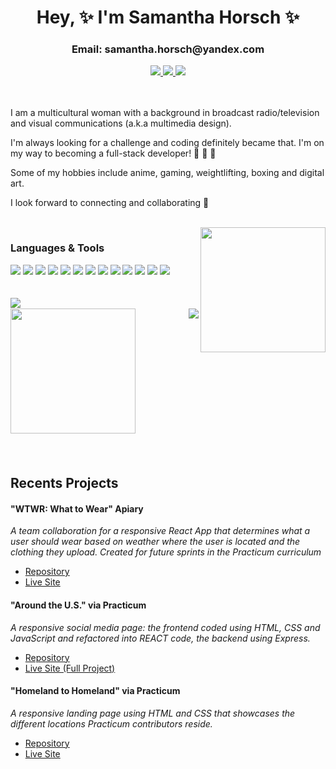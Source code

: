 <div id="header" align="center"> 
  <h1> Hey, ✨ I'm Samantha Horsch ✨ </> <br/>
  <h3>Email: samantha.horsch@yandex.com</h3>
  <a href="https://www.linkedin.com/in/samantha-horsch">
    <img src="https://img.shields.io/badge/LinkedIn-0077B5?style=for-the-badge&logo=linkedin&logoColor=white">
</a>
  <a href="https://codepen.io/samm96/pens/showcase">
    <img src="https://img.shields.io/badge/Codepen-000000?style=for-the-badge&logo=codepen&logoColor=white" />
 </a>
 <a href="https://www.codewars.com/users/Samm96">
    <img src="https://img.shields.io/badge/Codewars-B1361E?style=for-the-badge&logo=Codewars&logoColor=white" />
  </a>
</div>
 
 <br />
 <br />


I am a multicultural woman with a background in broadcast radio/television and visual communications (a.k.a multimedia design).

I'm always looking for a challenge and coding definitely became that. I'm on my way to becoming a full-stack developer! 👏 👏 👏
  
Some of my hobbies include anime, gaming, weightlifting, boxing and digital art.

I look forward to connecting and collaborating 🤗

  <br />
  
<img width="200" align="right" src="https://media.giphy.com/media/HwBlFQZFcAoUcPHZdX/giphy.gif"/>


<div id="languages" align="start">
<h3>Languages & Tools</h3>
  <div>
    <img src="https://img.shields.io/badge/html5-%23E34F26.svg?style=for-the-badge&logo=html5&logoColor=white" />
  <img src="https://img.shields.io/badge/JavaScript-323330?style=for-the-badge&logo=javascript&logoColor=F7DF1E" />
  <img src="https://img.shields.io/badge/CSS3-1572B6?style=for-the-badge&logo=css3&logoColor=white" />
  <img src="https://img.shields.io/badge/eslint-3A33D1?style=for-the-badge&logo=eslint&logoColor=white" />
   <img src="https://img.shields.io/badge/prettier-1A2C34?style=for-the-badge&logo=prettier&logoColor=F7BA3E" />
    <img src="https://img.shields.io/badge/MongoDB-%234ea94b.svg?style=for-the-badge&logo=mongodb&logoColor=white" />
    <img src="https://img.shields.io/badge/figma-%23F24E1E.svg?style=for-the-badge&logo=figma&logoColor=white" />
    <img src="https://img.shields.io/badge/express.js-%23404d59.svg?style=for-the-badge&logo=express&logoColor=%2361DAFB" />
    <img src="https://img.shields.io/badge/node.js-6DA55F?style=for-the-badge&logo=node.js&logoColor=white" />
    <img src="https://img.shields.io/badge/react-%2320232a.svg?style=for-the-badge&logo=react&logoColor=%2361DAFB" />
    <img src="https://img.shields.io/badge/Visual%20Studio%20Code-0078d7.svg?style=for-the-badge&logo=visual-studio-code&logoColor=white" />
    <img src="https://img.shields.io/badge/Postman-FF6C37?style=for-the-badge&logo=postman&logoColor=white" />
    <img src="https://img.shields.io/badge/Adobe%20Creative%20Cloud-DA1F26?style=for-the-badge&logo=Adobe%20Creative%20Cloud&logoColor=white" />
  </div>
</div>

<br />
<br />
  
<div id="charts">
  <img align="left" src="https://github-readme-stats.vercel.app/api/top-langs/?username=Samm96&layout=compact&theme=codeSTACKr" />
  <br/>
  <img align="right" src="https://github-readme-stats.vercel.app/api?username=Samm96&hide=stars&theme=codeSTACKr"/>
   <img align="left" width="200" src="https://media.giphy.com/media/juua9i2c2fA0AIp2iq/giphy.gif" />
  </div>
  
<br />
<br />
<br />
<br />
<br />
<br />
<br />
<br />
<br />
<br />
<br />
<br />
<br />
<br />
  

## Recents Projects

#### "WTWR: What to Wear" Apiary
_A team collaboration for a responsive React App that determines what a user should wear based on weather where the user is located and the clothing they upload. Created for future sprints in the Practicum curriculum_
* <a href="https://github.com/Samm96/wtwr-app">Repository</a>
* <a href="https://wtwr.students.nomoredomainssbs.ru/">Live Site</a>

#### "Around the U.S."  via Practicum
_A responsive social media page: the frontend coded using HTML, CSS and JavaScript and refactored into REACT code, the backend using Express._
* <a href="https://github.com/Samm96/react-around-api-full">Repository</a>
* <a href="https://samantha-horsch-around-us.students.nomoredomainssbs.ru">Live Site (Full Project)</a>
  </div>

#### "Homeland to Homeland" via Practicum
_A responsive landing page using HTML and CSS that showcases the different locations Practicum contributors reside._
* <a href="https://github.com/Samm96/web_project_3.git">Repository</a>
* <a href="https://samm96.github.io/web_project_3/">Live Site</a>
